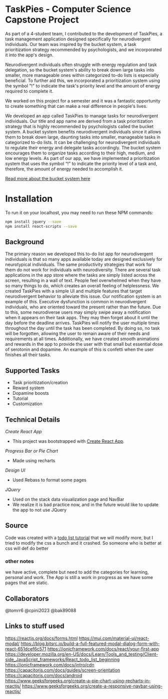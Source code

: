 
# TaskPies - Computer Science Capstone Project

As part of a 4-student team, I contributed to the development of TaskPies, a task management application designed specifically for neurodivergent individuals. Our team was inspired by the bucket system, a task prioritization strategy recommended by psychologists, and we incorporated it into the app's design.

Neurodivergent individuals often struggle with energy regulation and task delegation, so the bucket system's ability to break down large tasks into smaller, more manageable ones within categorized to-do lists is especially beneficial. To further aid this, we incorporated a prioritization system using the symbol "!" to indicate the task's priority level and the amount of energy required to complete it.

We worked on this project for a semester and it was a fantastic opportunity to create something that can make a real difference in people's lives.

We developed an app called TaskPies to manage tasks for neurodivergent individuals. Our title and app name are derived from a task prioritization strategy that is highly recommended by psychologists called the bucket system. A bucket system benefits neurodivergent individuals since it allows them to break down large, daunting tasks into smaller, manageable tasks in categorized to-do lists. It can be challenging for neurodivergent individuals to regulate their energy and delegate tasks accordingly. The bucket system encourages them to organize tasks according to their high, medium, and low energy levels. As part of our app, we have implemented a prioritization system that uses the symbol “!” to indicate the priority level of a task and, therefore, the amount of energy needed to accomplish it. 

[Read more about the bucket system here](https://www.addept.org/living-with-adult-add-adhd/the-best-to-do-list-for-adults-with-adhd)

# Installation

To run it on your localhost, you may need to run these NPM commands:

```bash
npm install jquery --save
npm install react-scripts --save
```

## Background 

The primary reason we developed this to-do list app for neurodivergent individuals is that so many apps available today are designed exclusively for neurotypical individuals. The same productivity strategies that work for them do not work for individuals with neurodiversity. There are several task applications in the app store where the tasks are simply listed across the screen, resulting in a wall of text. People feel overwhelmed when they have so many things to do, which creates an overall feeling of helplessness. We created TaskPies with a simple UI and multiple features that target neurodivergent behavior to alleviate this issue. Our notification system is an example of this. Executive dysfunction is common in neurodivergent individuals, who are oriented toward the present rather than the future. Due to this, some neurodiverse users may simply swipe away a notification when it appears on their task apps. They may then forget about it until the day before the deadline arrives. TaskPies will notify the user multiple times throughout the day until the task has been completed. By doing so, no task will be forgotten, allowing the user to remain aware of their needs and requirements at all times. Additionally, we have created smooth animations and rewards in the app to provide the user with that small but essential dose of serotonin and dopamine. An example of this is confetti when the user finishes all their tasks.

## Supported Tasks

- Task prioritization/creation
- Reward system
- Dopamine boosts
- Tutorial
- Customization

## Technical Details

_Create React App_
- This project was bootstrapped with [Create React App](https://github.com/facebook/create-react-app).

_Progress Bar or Pie Chart_
- Made using recharts

_Design UI_
- Used Rebass to format some pages

_JQuery_
- Used on the stack data visualization page and NavBar
- We realize it is bad practice now, and in the future would like to update the app to not use JQuery

## Source

Code was created with a [todo list tutorial](https://developer.mozilla.org/en-US/docs/Learn/Tools_and_testing/Client-side_JavaScript_frameworks/React_todo_list_beginning) that we will modify more, but I tried to modify the css a bunch and it crashed. So someone who is better at css will def do better

### other notes

we have active, complete but need to add the categories for learning, personal and work. The App is still a work in progress as we have some pages that are static.

## Collaborators 
@tomrr6
@cpini2023
@bak89088

## Links to stuff used
https://reactjs.org/docs/forms.html
https://mui.com/material-ui/react-modal/
https://blog.bitsrc.io/build-a-full-featured-modal-dialog-form-with-react-651dcef6c571
https://ionicframework.com/docs/react/your-first-app
https://developer.mozilla.org/en-US/docs/Learn/Tools_and_testing/Client-side_JavaScript_frameworks/React_todo_list_beginning
https://ionicframework.com/docs/intro/cdn
https://capacitorjs.com/docs/guides/screen-orientation
https://capacitorjs.com/docs/android
https://www.geeksforgeeks.org/create-a-pie-chart-using-recharts-in-reactjs/
https://www.geeksforgeeks.org/create-a-responsive-navbar-using-reactjs/
